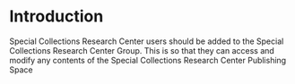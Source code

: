 
# Introduction

Special Collections Research Center users should be added to the Special Collections Research Center Group. This is so that they can access and modify any contents of the Special Collections Research Center Publishing Space